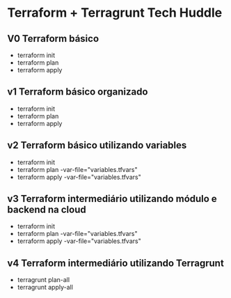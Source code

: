 # Terraform + Terragrunt Tech Huddle

## V0 Terraform básico
* terraform init
* terraform plan
* terraform apply

## v1 Terraform básico organizado
* terraform init
* terraform plan
* terraform apply

## v2 Terraform básico utilizando variables
* terraform init
* terraform plan -var-file="variables.tfvars"
* terraform apply -var-file="variables.tfvars"

## v3 Terraform intermediário utilizando módulo e backend na cloud
* terraform init
* terraform plan -var-file="variables.tfvars"
* terraform apply -var-file="variables.tfvars"

## v4 Terraform intermediário utilizando Terragrunt
* terragrunt plan-all
* terragrunt apply-all